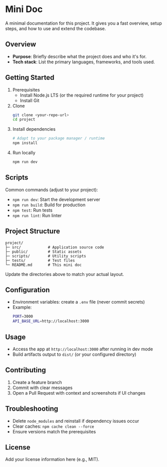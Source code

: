 # Mini Doc

A minimal documentation for this project. It gives you a fast overview, setup steps, and how to use and extend the codebase.

## Overview

- **Purpose**: Briefly describe what the project does and who it's for.
- **Tech stack**: List the primary languages, frameworks, and tools used.

## Getting Started

1. Prerequisites
   - Install Node.js LTS (or the required runtime for your project)
   - Install Git
2. Clone
   ```bash
   git clone <your-repo-url>
   cd project
   ```
3. Install dependencies
   ```bash
   # Adapt to your package manager / runtime
   npm install
   ```
4. Run locally
   ```bash
   npm run dev
   ```

## Scripts

Common commands (adjust to your project):

- `npm run dev`: Start the development server
- `npm run build`: Build for production
- `npm test`: Run tests
- `npm run lint`: Run linter

## Project Structure

```
project/
├─ src/            # Application source code
├─ public/         # Static assets
├─ scripts/        # Utility scripts
├─ tests/          # Test files
└─ README.md       # This mini doc
```

Update the directories above to match your actual layout.

## Configuration

- Environment variables: create a `.env` file (never commit secrets)
- Example:
  ```bash
  PORT=3000
  API_BASE_URL=http://localhost:3000
  ```

## Usage

- Access the app at `http://localhost:3000` after running in dev mode
- Build artifacts output to `dist/` (or your configured directory)

## Contributing

1. Create a feature branch
2. Commit with clear messages
3. Open a Pull Request with context and screenshots if UI changes

## Troubleshooting

- Delete `node_modules` and reinstall if dependency issues occur
- Clear caches: `npm cache clean --force`
- Ensure versions match the prerequisites

## License

Add your license information here (e.g., MIT).


